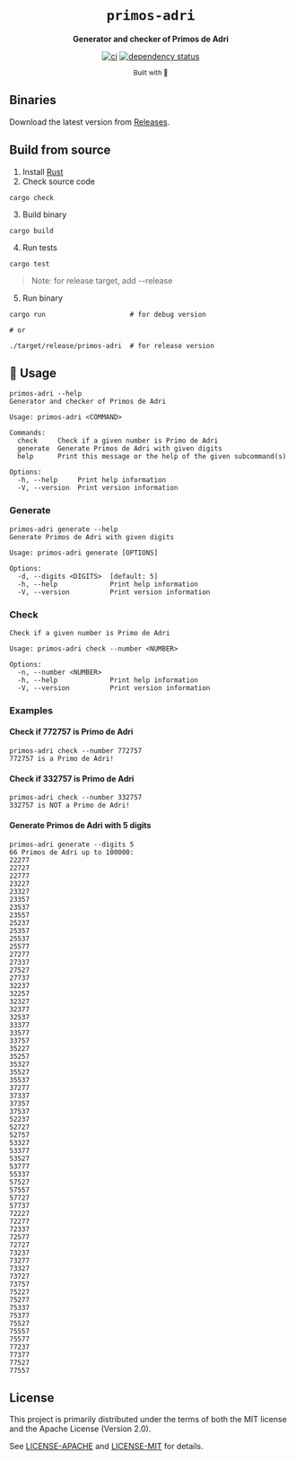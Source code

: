 <div align="center">

  <h1><code>primos-adri</code></h1>

  <strong>Generator and checker of Primos de Adri</strong>

  [![ci](https://github.com/jiep/primos-adri/actions/workflows/ci.yml/badge.svg)](https://github.com/jiep/primos-adri/actions/workflows/ci.yml)
  [![dependency status](https://deps.rs/repo/github/jiep/primos-adri/status.svg)](https://deps.rs/repo/github/jiep/primos-adri)

  <sub>Built with 🦀</sub>
</div>

## Binaries

Download the latest version from [Releases](https://github.com/jiep/primos-adri/releases).

## Build from source

1. Install [Rust](https://www.rust-lang.org/tools/install)
2. Check source code

  ```
  cargo check
  ``` 

3. Build binary

  ```
  cargo build
  ``` 

4. Run tests

  ```
  cargo test
  ```

> Note: for release target, add --release

5. Run binary

  ```
  cargo run                     # for debug version

  # or

  ./target/release/primos-adri  # for release version
  ```

## 🚴 Usage

```
primos-adri --help
Generator and checker of Primos de Adri

Usage: primos-adri <COMMAND>

Commands:
  check     Check if a given number is Primo de Adri
  generate  Generate Primos de Adri with given digits
  help      Print this message or the help of the given subcommand(s)

Options:
  -h, --help     Print help information
  -V, --version  Print version information
```

### Generate

```
primos-adri generate --help
Generate Primos de Adri with given digits

Usage: primos-adri generate [OPTIONS]

Options:
  -d, --digits <DIGITS>  [default: 5]
  -h, --help             Print help information
  -V, --version          Print version information
```

### Check

```
Check if a given number is Primo de Adri

Usage: primos-adri check --number <NUMBER>

Options:
  -n, --number <NUMBER>  
  -h, --help             Print help information
  -V, --version          Print version information
```

### Examples

#### Check if 772757 is Primo de Adri

```
primos-adri check --number 772757
772757 is a Primo de Adri!
```

#### Check if 332757 is Primo de Adri

```
primos-adri check --number 332757
332757 is NOT a Primo de Adri!
```

#### Generate Primos de Adri with 5 digits

```
primos-adri generate --digits 5
66 Primos de Adri up to 100000:
22277
22727
22777
23227
23327
23357
23537
23557
25237
25357
25537
25577
27277
27337
27527
27737
32237
32257
32327
32377
32537
33377
33577
33757
35227
35257
35327
35527
35537
37277
37337
37357
37537
52237
52727
52757
53327
53377
53527
53777
55337
57527
57557
57727
57737
72227
72277
72337
72577
72727
73237
73277
73327
73727
73757
75227
75277
75337
75377
75527
75557
75577
77237
77377
77527
77557
```

## License
This project is primarily distributed under the terms of both the MIT license and the Apache License (Version 2.0).

See [LICENSE-APACHE](./LICENSE-APACHE) and [LICENSE-MIT](./LICENSE-MIT) for details.